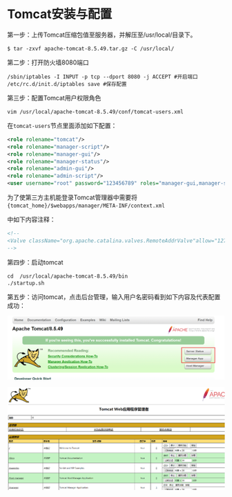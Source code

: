 # Tomcat安装与配置

第一步：上传Tomcat压缩包值至服务器，并解压至/usr/local/目录下。

```shell
$ tar -zxvf apache-tomcat-8.5.49.tar.gz -C /usr/local/
```

第二步：打开防火墙8080端口

```shell
/sbin/iptables -I INPUT -p tcp --dport 8080 -j ACCEPT #开启端口
/etc/rc.d/init.d/iptables save #保存配置
```

第三步：配置Tomcat用户权限角色

```shell
vim /usr/local/apache-tomcat-8.5.49/conf/tomcat-users.xml
```

在`tomcat-users`节点里面添加如下配置：

```xml
<role rolename="tomcat"/>
<role rolename="manager-script"/>
<role rolename="manager-gui"/>
<role rolename="manager-status"/>
<role rolename="admin-gui"/>
<role rolename="admin-script"/>
<user username="root" password="123456789" roles="manager-gui,manager-script,tomcat,admin-gui,admin-script"/>
```

为了使第三方主机能登录Tomcat管理器中需要将`{tomcat_home}/$webapps/manager/META-INF/context.xml`

中如下内容注释：

```xml
<!--
<Valve className="org.apache.catalina.valves.RemoteAddrValve"allow="127\.\d+\.\d+\.\d+|::1|0:0:0:0:0:0:0:1" />
-->
```

第四步：启动tomcat

```shell
cd  /usr/local/apache-tomcat-8.5.49/bin
./startup.sh
```



第五步：访问tomcat，点击后台管理，输入用户名密码看到如下内容及代表配置成功：

![](../images/39.png)

![](../images/40.png)


